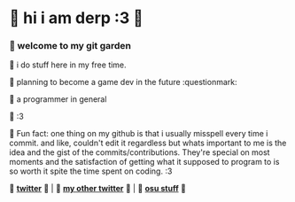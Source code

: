 # 🌻 hi i am derp :3 🌻

### 🌻 welcome to my git garden
🌻 i do stuff here in my free time.

🌻 planning to become a game dev in the future :questionmark:

🌻 a programmer in general

🌻 :3

🌻 Fun fact: one thing on my github is that i usually misspell every time i commit. and like, couldn't edit it regardless but whats important to me is the idea and the gist of the commits/contributions. They're special on most moments and the satisfaction of getting what it supposed to program to is so worth it spite the time spent on coding. :3 

🌻 [**twitter**](https://x.com/iid3rp) 🌻 | 🌻
[**my other twitter**](https://x.com/derp1000000) 🌻 | 🌻
[**osu stuff**](https://osu.ppy.sh/users/iid3rp) 🌻 

<!--
**How do you edit stuff here?**
-->
